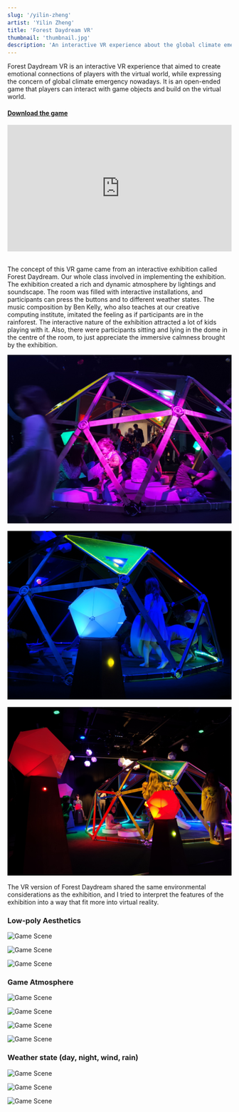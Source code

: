 ```yaml
---
slug: '/yilin-zheng'
artist: 'Yilin Zheng'
title: 'Forest Daydream VR'
thumbnail: 'thumbnail.jpg'
description: 'An interactive VR experience about the global climate emergency'
---
```


Forest Daydream VR is an interactive VR experience that aimed to create emotional connections of players with the virtual world, while expressing the concern of global climate emergency nowadays. It is an open-ended game that players can interact with game objects and build on the virtual world.

#### [Download the game](https://aaaraly.itch.io/forestdaydreamvr)

<div style="padding:56.25% 0 0 0;position:relative;"><iframe src="https://player.vimeo.com/video/485396365?title=0&byline=0&portrait=0" style="position:absolute;top:0;left:0;width:100%;height:100%;" frameborder="0" allow="autoplay; fullscreen" allowfullscreen></iframe></div><script src="https://player.vimeo.com/api/player.js"></script>

<br />

The concept of this VR game came from an interactive exhibition called Forest Daydream. Our whole class involved in implementing the exhibition. The exhibition created a rich and dynamic atmosphere by lightings and soundscape. The room was filled with interactive installations, and participants can press the buttons and to different weather states. The music composition by Ben Kelly, who also teaches at our creative computing institute, imitated the feeling as if participants are in the rainforest. The interactive nature of the exhibition attracted a lot of kids playing with it. Also, there were participants sitting and lying in the dome in the centre of the room, to just appreciate the immersive calmness brought by the exhibition.

![Exhibition Photo](IMG_20200216_132119.jpg)

![Exhibition Photo](IMG_20200216_132232.jpg)

![Exhibition Photo](IMG_20200216_132831.jpg)

The VR version of Forest Daydream shared the same environmental considerations as the exhibition, and I tried to interpret the features of the exhibition into a way that fit more into virtual reality.

### Low-poly Aesthetics

![Game Scene](Screenshot11.png)

![Game Scene](Screenshot13.png)

![Game Scene](Screenshot9.png)

### Game Atmosphere

![Game Scene](Anna3.png)

![Game Scene](Screenshot6.png)

![Game Scene](Screenshot7.png)

![Game Scene](Screenshot10.png)

### Weather state (day, night, wind, rain)

![Game Scene](Screenshot8.png)

![Game Scene](Screenshot17.png)

![Game Scene](Screenshot.png)
